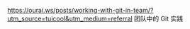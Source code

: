 

https://ourai.ws/posts/working-with-git-in-team/?utm_source=tuicool&utm_medium=referral 团队中的 Git 实践

